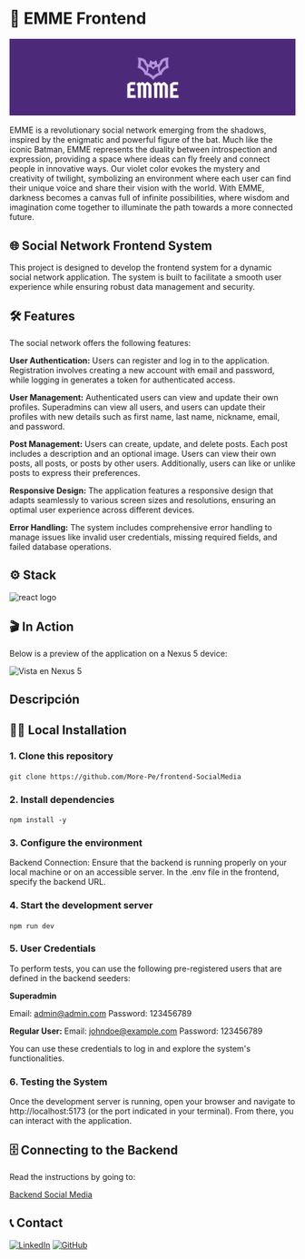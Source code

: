 # 🦇 EMME Frontend
<img alt="banner-emme" src="./src/assets/img/banner-EMME.png">

EMME is a revolutionary social network emerging from the shadows, inspired by the enigmatic and powerful figure of the bat. Much like the iconic Batman, EMME represents the duality between introspection and expression, providing a space where ideas can fly freely and connect people in innovative ways. Our violet color evokes the mystery and creativity of twilight, symbolizing an environment where each user can find their unique voice and share their vision with the world. With EMME, darkness becomes a canvas full of infinite possibilities, where wisdom and imagination come together to illuminate the path towards a more connected future.

## 🌐 Social Network Frontend System
This project is designed to develop the frontend system for a dynamic social network application. The system is built to facilitate a smooth user experience while ensuring robust data management and security.

## 🛠️ Features
The social network offers the following features:

**User Authentication:** Users can register and log in to the application. Registration involves creating a new account with email and password, while logging in generates a token for authenticated access.

**User Management:** Authenticated users can view and update their own profiles. Superadmins can view all users, and users can update their profiles with new details such as first name, last name, nickname, email, and password.

**Post Management:** Users can create, update, and delete posts. Each post includes a description and an optional image. Users can view their own posts, all posts, or posts by other users. Additionally, users can like or unlike posts to express their preferences.

**Responsive Design:** The application features a responsive design that adapts seamlessly to various screen sizes and resolutions, ensuring an optimal user experience across different devices.

**Error Handling:** The system includes comprehensive error handling to manage issues like invalid user credentials, missing required fields, and failed database operations.


## ⚙️ Stack
<img alt="react logo" src="https://img.shields.io/badge/React-20232A?style=for-the-badge&logo=react&logoColor=61DAFB">


## 🎬 In Action
Below is a preview of the application on a Nexus 5 device:

![Vista en Nexus 5](https://i.postimg.cc/FKqXqhdk/Grabacio-n-de-pantalla-2024-09-04-a-la-s-3-47-57.gif)

## Descripción

## 🧑‍💻 Local Installation

### 1. Clone this repository
```git clone https://github.com/More-Pe/frontend-SocialMedia```
### 2. Install dependencies
```npm install -y```
### 3. Configure the environment
Backend Connection: Ensure that the backend is running properly on your local machine or on an accessible server.
In the .env file in the frontend, specify the backend URL.
### 4. Start the development server
```npm run dev```
### 5. User Credentials
To perform tests, you can use the following pre-registered users that are defined in the backend seeders:

**Superadmin**

Email: admin@admin.com
Password: 123456789

**Regular User:**
Email: johndoe@example.com
Password: 123456789

You can use these credentials to log in and explore the system's functionalities.

### 6. Testing the System
Once the development server is running, open your browser and navigate to http://localhost:5173 (or the port indicated in your terminal). From there, you can interact with the application.

## 🗄️ Connecting to the Backend

Read the instructions by going to:

[Backend Social Media](https://github.com/More-Pe/backend-SocialMedia)

## 📞 Contact

<a href=https://www.linkedin.com/in/morena-peralta-almada target="blank">![LinkedIn](https://img.shields.io/badge/LinkedIn-0077B5?style=for-the-badge&logo=linkedin&logoColor=white)</a> <a href=https://www.github.com/More-Pe target="blank">![GitHub](https://img.shields.io/badge/GitHub-100000?style=for-the-badge&logo=github&logoColor=white)</a>




